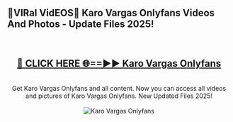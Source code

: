 <h2>🔴VIRal VidEOS🔴 Karo Vargas Onlyfans Videos And Photos - Update Files 2025!</h2>
<br>
<div align="center">
<h2><a href="https://virallinks.top/Hdb6NB" rel="nofollow">🔴 CLICK HERE 🌐==►► Karo Vargas Onlyfans</a></h2>
<br>
Get Karo Vargas Onlyfans and all content. Now you can access all videos and pictures of Karo Vargas Onlyfans. New Updated Files 2025!
<br>
<br>
<a href="https://virallinks.top/Hdb6NB" rel="nofollow" data-target="animated-image.originalLink"><img src="https://i.imgur.com/dJHk4Zq.gif)" alt="Karo Vargas Onlyfans" style="max-width: 100%; display: inline-block;" data-target="animated-image.originalImage"></a>
</div>
<br>
